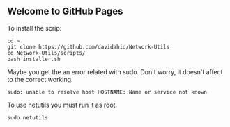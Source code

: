 ## Welcome to GitHub Pages

To install the scrip:
```
cd ~
git clone https://github.com/davidahid/Network-Utils
cd Network-Utils/scripts/
bash installer.sh
```
Maybe you get the an error related with sudo. Don't worry, it doesn't affect to the correct working.
```
sudo: unable to resolve host HOSTNAME: Name or service not known
```
To use netutils you must run it as root.
```
sudo netutils
```
